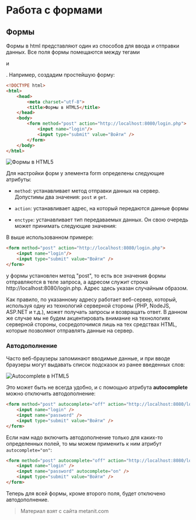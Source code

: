 # Работа с формами

## Формы

Формы в html представляют один из способов для ввода и отправки данных. Все поля формы помещаются между тегами **<form>** и **</form>**. Например, создадим простейшую форму:

```html
<!DOCTYPE html>
<html>
    <head>
        <meta charset="utf-8">
        <title>Формы в HTML5</title>
    </head>
    <body>
        <form method="post" action="http://localhost:8080/login.php">
            <input name="login"/>
            <input type="submit" value="Войти" />
        </form>
    </body>
</html>
```

![Формы в HTML5](https://metanit.com/web/html5/pics/2.1.png)

Для настройки форм у элемента form определены следующие атрибуты:

- `method`: устанавливает метод отправки данных на сервер. Допустимы два значения: `post` и `get`.

- `action`: устанавливает адрес, на который передаются данные формы

- `enctype`: устанавливает тип передаваемых данных. Он свою очередь может принимать следующие значения:

В выше использованном примере:

```html
<form method="post" action="http://localhost:8080/login.php">
    <input name="login"/>
    <input type="submit" value="Войти" />
</form>
```

у формы установлен метод "post", то есть все значения формы отправляются в теле запроса, а адресом служит строка http://localhost:8080/login.php. Адрес здесь указан случайным образом.

Как правило, по указанному адресу работает веб-сервер, который, используя одну из технологий серверной стороны (PHP, NodeJS, ASP.NET и т.д.), может получать запросы и возвращать ответ. В данном же случае мы не будем акцентировать внимание на технологиях серверной стороны, сосредоточимся лишь на тех средствах HTML, которые позволяют отправлять данные на сервер.

### Автодополнение

Часто веб-браузеры запоминают вводимые данные, и при вводе браузеры могут выдавать список подсказок из ранее введенных слов:

![Autocomplete в HTML5](https://metanit.com/web/html5/pics/2.2.png)

Это может быть не всегда удобно, и с помощью атрибута  **autocomplete** можно отключить автодополнение:

```html
<form method="post" autocomplete="off" action="http://localhost:8080/login.php">
    <input name="login" />
    <input name="password" />
    <input type="submit" value="Войти" />
</form>
```

Если нам надо включить автодополнение только для каких-то определенных полей, то мы можем применить к ним атрибут `autocomplete="on"`:

```html
<form method="post" autocomplete="off" action="http://localhost:8080/login.php">
    <input name="login" />
    <input name="password" autocomplete="on" />
    <input type="submit" value="Войти" />
</form>
```

Теперь для всей формы, кроме второго поля, будет отключено автодополнение.


> Материал взят с сайта metanit.com